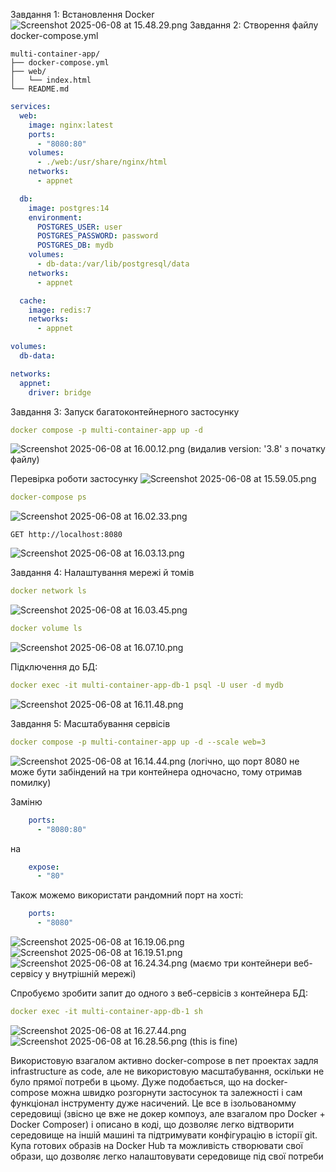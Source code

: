 Завдання 1: Встановлення Docker
![Screenshot 2025-06-08 at 15.48.29.png](assets/Screenshot%202025-06-08%20at%2015.48.29.png)
Завдання 2: Створення файлу docker-compose.yml
```
multi-container-app/
├── docker-compose.yml
├── web/
│   └── index.html
└── README.md
```

```yaml
services:
  web:
    image: nginx:latest
    ports:
      - "8080:80"
    volumes:
      - ./web:/usr/share/nginx/html
    networks:
      - appnet

  db:
    image: postgres:14
    environment:
      POSTGRES_USER: user
      POSTGRES_PASSWORD: password
      POSTGRES_DB: mydb
    volumes:
      - db-data:/var/lib/postgresql/data
    networks:
      - appnet

  cache:
    image: redis:7
    networks:
      - appnet

volumes:
  db-data:

networks:
  appnet:
    driver: bridge

```
Завдання 3: Запуск багатоконтейнерного застосунку
```yaml
docker compose -p multi-container-app up -d
```
![Screenshot 2025-06-08 at 16.00.12.png](assets/Screenshot%202025-06-08%20at%2016.00.12.png)
(видалив version: '3.8' з початку файлу)

Перевірка роботи застосунку
![Screenshot 2025-06-08 at 15.59.05.png](assets/Screenshot%202025-06-08%20at%2015.59.05.png)
```yaml
docker-compose ps
```
![Screenshot 2025-06-08 at 16.02.33.png](assets/Screenshot%202025-06-08%20at%2016.02.33.png)
```
GET http://localhost:8080
```
![Screenshot 2025-06-08 at 16.03.13.png](assets/Screenshot%202025-06-08%20at%2016.03.13.png)

Завдання 4: Налаштування мережі й томів
```yaml
docker network ls
```
![Screenshot 2025-06-08 at 16.03.45.png](assets/Screenshot%202025-06-08%20at%2016.03.45.png)
```yaml
docker volume ls
```
![Screenshot 2025-06-08 at 16.07.10.png](assets/Screenshot%202025-06-08%20at%2016.07.10.png)

Підключення до БД:
```yaml
docker exec -it multi-container-app-db-1 psql -U user -d mydb
```
![Screenshot 2025-06-08 at 16.11.48.png](assets/Screenshot%202025-06-08%20at%2016.11.48.png)

Завдання 5: Масштабування сервісів
```yaml
docker compose -p multi-container-app up -d --scale web=3
```
![Screenshot 2025-06-08 at 16.14.44.png](assets/Screenshot%202025-06-08%20at%2016.14.44.png)
(логічно, що порт 8080 не може бути забіндений на три контейнера одночасно, тому отримав помилку)

Заміню
```yaml
    ports:
      - "8080:80"
```
на
```yaml
    expose:
      - "80"
```
Також можемо використати рандомний порт на хості:
```yaml
    ports:
      - "8080"
```
![Screenshot 2025-06-08 at 16.19.06.png](assets/Screenshot%202025-06-08%20at%2016.19.06.png)
![Screenshot 2025-06-08 at 16.19.51.png](assets/Screenshot%202025-06-08%20at%2016.19.51.png)
![Screenshot 2025-06-08 at 16.24.34.png](assets/Screenshot%202025-06-08%20at%2016.24.34.png)
(маємо три контейнери веб-сервісу у внутрішній мережі)

Спробуємо зробити запит до одного з веб-сервісів з контейнера БД:
```yaml
docker exec -it multi-container-app-db-1 sh
```
![Screenshot 2025-06-08 at 16.27.44.png](assets/Screenshot%202025-06-08%20at%2016.27.44.png)
![Screenshot 2025-06-08 at 16.28.56.png](assets/Screenshot%202025-06-08%20at%2016.28.56.png)
(this is fine)

Використовую взагалом активно docker-compose в пет проектах задля infrastructure as code, але не використовую масштабування, оскільки не було прямої потреби в цьому.
Дуже подобається, що на docker-compose можна швидко розгорнути застосунок та залежності і сам функціонал інструменту дуже насичений.
Це все в ізольованомму середовищі (звісно це вже не докер компоуз, але взагалом про Docker + Docker Composer) і описано в коді, що дозволяє легко відтворити середовище на іншій машині та підтримувати конфігурацію в історії git. 
Купа готових образів на Docker Hub та можливість створювати свої образи, що дозволяє легко налаштовувати середовище під свої потреби